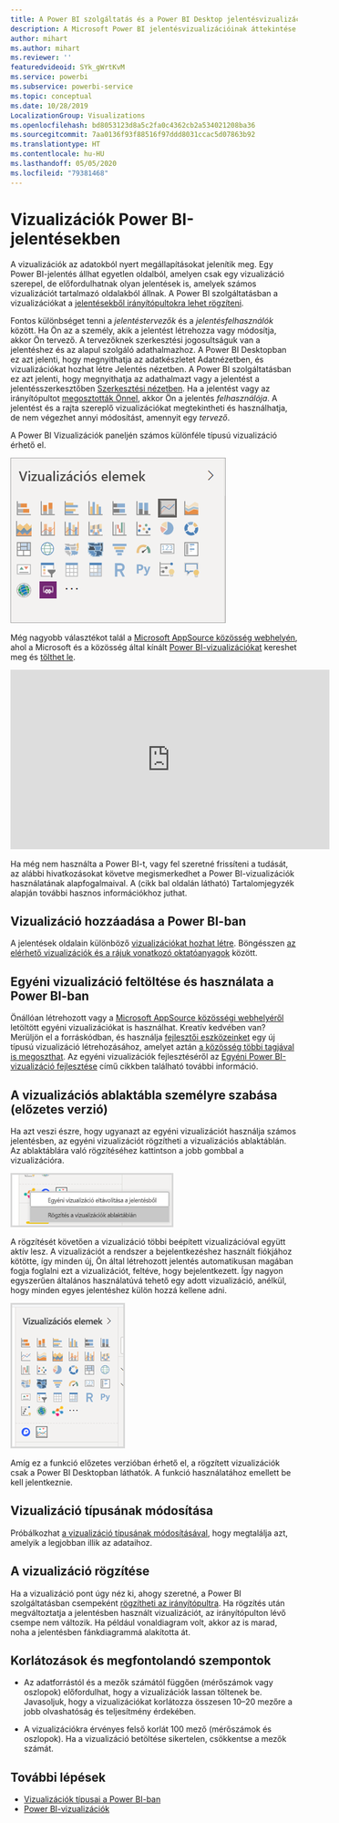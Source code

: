```yaml
---
title: A Power BI szolgáltatás és a Power BI Desktop jelentésvizualizációinak áttekintése
description: A Microsoft Power BI jelentésvizualizációinak áttekintése.
author: mihart
ms.author: mihart
ms.reviewer: ''
featuredvideoid: SYk_gWrtKvM
ms.service: powerbi
ms.subservice: powerbi-service
ms.topic: conceptual
ms.date: 10/28/2019
LocalizationGroup: Visualizations
ms.openlocfilehash: bd8053123d8a5c2fa0c4362cb2a534021208ba36
ms.sourcegitcommit: 7aa0136f93f88516f97ddd8031ccac5d07863b92
ms.translationtype: HT
ms.contentlocale: hu-HU
ms.lasthandoff: 05/05/2020
ms.locfileid: "79381468"
---
```

# <a name="visualizations-in-power-bi-reports"></a>Vizualizációk Power BI-jelentésekben

A vizualizációk az adatokból nyert megállapításokat jelenítik meg. Egy Power BI-jelentés állhat egyetlen oldalból, amelyen csak egy vizualizáció szerepel, de előfordulhatnak olyan jelentések is, amelyek számos vizualizációt tartalmazó oldalakból állnak. A Power BI szolgáltatásban a vizualizációkat a [jelentésekből irányítópultokra lehet rögzíteni](../service-dashboard-pin-tile-from-report.md).

Fontos különbséget tenni a *jelentéstervezők* és a *jelentésfelhasználók* között.  Ha Ön az a személy, akik a jelentést létrehozza vagy módosítja, akkor Ön tervező.  A tervezőknek szerkesztési jogosultságuk van a jelentéshez és az alapul szolgáló adathalmazhoz. A Power BI Desktopban ez azt jelenti, hogy megnyithatja az adatkészletet Adatnézetben, és vizualizációkat hozhat létre Jelentés nézetben. A Power BI szolgáltatásban ez azt jelenti, hogy megnyithatja az adathalmazt vagy a jelentést a jelentésszerkesztőben [Szerkesztési nézetben](../consumer/end-user-reading-view.md). Ha a jelentést vagy az irányítópultot [megosztották Önnel](../consumer/end-user-shared-with-me.md), akkor Ön a jelentés *felhasználója*. A jelentést és a rajta szereplő vizualizációkat megtekintheti és használhatja, de nem végezhet annyi módosítást, amennyit egy *tervező*.

A Power BI Vizualizációk paneljén számos különféle típusú vizualizáció érhető el.

![az egyes vizualizációs típusok ikonjait tartalmazó ablaktábla](media/power-bi-report-visualizations/power-bi-icons.png)

Még nagyobb választékot talál a [Microsoft AppSource közösség webhelyén](https://appsource.microsoft.com), ahol a Microsoft és a közösség által kínált [Power BI-vizualizációkat](https://appsource.microsoft.com/marketplace/apps?page=1&product=power-bi-visuals) kereshet meg és [tölthet le](../developer/visuals/custom-visual-develop-tutorial.md).

<iframe width="560" height="315" src="https://www.youtube.com/embed/SYk_gWrtKvM?list=PL1N57mwBHtN0JFoKSR0n-tBkUJHeMP2cP" frameborder="0" allowfullscreen></iframe>


Ha még nem használta a Power BI-t, vagy fel szeretné frissíteni a tudását, az alábbi hivatkozásokat követve megismerkedhet a Power BI-vizualizációk használatának alapfogalmaival.  A (cikk bal oldalán látható) Tartalomjegyzék alapján további hasznos információkhoz juthat.

## <a name="add-a-visualization-in-power-bi"></a>Vizualizáció hozzáadása a Power BI-ban

A jelentések oldalain különböző [vizualizációkat hozhat létre](power-bi-report-add-visualizations-i.md). Böngésszen [az elérhető vizualizációk és a rájuk vonatkozó oktatóanyagok](power-bi-visualization-types-for-reports-and-q-and-a.md) között. 

## <a name="upload-a-custom-visualization-and-use-it-in-power-bi"></a>Egyéni vizualizáció feltöltése és használata a Power BI-ban

Önállóan létrehozott vagy a [Microsoft AppSource közösségi webhelyéről](https://appsource.microsoft.com/marketplace/apps?product=power-bi-visuals) letöltött egyéni vizualizációkat is használhat. Kreatív kedvében van? Merüljön el a forráskódban, és használja [fejlesztői eszközeinket](../developer/visuals/custom-visual-develop-tutorial.md) egy új típusú vizualizáció létrehozásához, amelyet aztán [a közösség többi tagjával is megoszthat](../developer/visuals/office-store.md). Az egyéni vizualizációk fejlesztéséről az [Egyéni Power BI-vizualizáció fejlesztése](../developer/visuals/custom-visual-develop-tutorial.md) című cikkben található további információ.

## <a name="personalize-your-visualization-pane-preview"></a>A vizualizációs ablaktábla személyre szabása (előzetes verzió)

Ha azt veszi észre, hogy ugyanazt az egyéni vizualizációt használja számos jelentésben, az egyéni vizualizációt rögzítheti a vizualizációs ablaktáblán. Az ablaktáblára való rögzítéséhez kattintson a jobb gombbal a vizualizációra.

![Rögzítés a vizualizációs ablaktáblára](media/power-bi-report-visualizations/power-bi-pin-custom-visual-option.png)

A rögzítését követően a vizualizáció többi beépített vizualizációval együtt aktív lesz. A vizualizációt a rendszer a bejelentkezéshez használt fiókjához kötötte, így minden új, Ön által létrehozott jelentés automatikusan magában fogja foglalni ezt a vizualizációt, feltéve, hogy bejelentkezett. Így nagyon egyszerűen általános használatúvá tehető egy adott vizualizáció, anélkül, hogy minden egyes jelentéshez külön hozzá kellene adni.

![Személyre szabott vizualizációs ablaktábla](media/power-bi-report-visualizations/power-bi-personalized-visualization-pane.png)

Amíg ez a funkció előzetes verzióban érhető el, a rögzített vizualizációk csak a Power BI Desktopban láthatók. A funkció használatához emellett be kell jelentkeznie.

## <a name="change-the-visualization-type"></a>Vizualizáció típusának módosítása

Próbálkozhat [a vizualizáció típusának módosításával](power-bi-report-change-visualization-type.md), hogy megtalálja azt, amelyik a legjobban illik az adataihoz.

## <a name="pin-the-visualization"></a>A vizualizáció rögzítése

Ha a vizualizáció pont úgy néz ki, ahogy szeretné, a Power BI szolgáltatásban csempeként [rögzítheti az irányítópultra](../service-dashboard-pin-tile-from-report.md). Ha rögzítés után megváltoztatja a jelentésben használt vizualizációt, az irányítópulton lévő csempe nem változik. Ha például vonaldiagram volt, akkor az is marad, noha a jelentésben fánkdiagrammá alakította át.

## <a name="limitations-and-considerations"></a>Korlátozások és megfontolandó szempontok
- Az adatforrástól és a mezők számától függően (mérőszámok vagy oszlopok) előfordulhat, hogy a vizualizációk lassan töltenek be.  Javasoljuk, hogy a vizualizációkat korlátozza összesen 10–20 mezőre a jobb olvashatóság és teljesítmény érdekében. 

- A vizualizációkra érvényes felső korlát 100 mező (mérőszámok és oszlopok). Ha a vizualizáció betöltése sikertelen, csökkentse a mezők számát.   

## <a name="next-steps"></a>További lépések

* [Vizualizációk típusai a Power BI-ban](power-bi-visualization-types-for-reports-and-q-and-a.md)
* [Power BI-vizualizációk](../developer/visuals/power-bi-custom-visuals.md)
